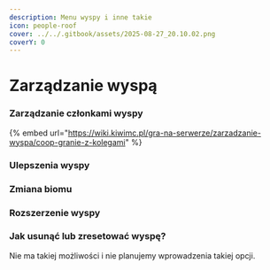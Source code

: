 ```yaml
---
description: Menu wyspy i inne takie
icon: people-roof
cover: ../../.gitbook/assets/2025-08-27_20.10.02.png
coverY: 0
---
```


# Zarządzanie wyspą

### Zarządzanie członkami wyspy

{% embed url="https://wiki.kiwimc.pl/gra-na-serwerze/zarzadzanie-wyspa/coop-granie-z-kolegami" %}

### Ulepszenia wyspy

### Zmiana biomu

### Rozszerzenie wyspy

### Jak usunąć lub zresetować wyspę?

Nie ma takiej możliwości i nie planujemy wprowadzenia takiej opcji.

